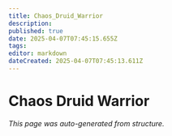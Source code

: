 ```yaml
---
title: Chaos_Druid_Warrior
description: 
published: true
date: 2025-04-07T07:45:15.655Z
tags: 
editor: markdown
dateCreated: 2025-04-07T07:45:13.611Z
---
```


# Chaos Druid Warrior

*This page was auto-generated from structure.*